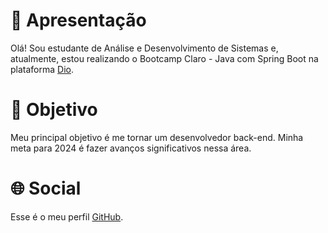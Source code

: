 # 🌟 Apresentação

Olá! Sou estudante de Análise e Desenvolvimento de Sistemas e, atualmente, estou realizando o Bootcamp Claro - Java com Spring Boot na plataforma [Dio](https://web.dio.me/home).

# 🎯 Objetivo

Meu principal objetivo é me tornar um desenvolvedor back-end. Minha meta para 2024 é fazer avanços significativos nessa área.

# 🌐 Social

Esse é o meu perfil  [GitHub](https://github.com/romenich).